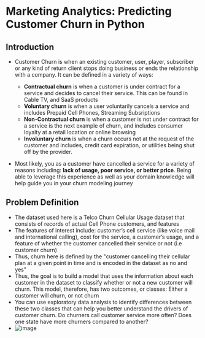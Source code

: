 # Marketing Analytics: Predicting Customer Churn in Python

## Introduction
* Customer Churn is when an existing customer, user, player, subscriber or any kind of return client stops doing business or ends the relationship with a company. It can be defined in a variety of ways:

  * **Contractual churn** is when a customer is under contract for a service and decides to cancel their service. This can be found in Cable TV, and SaaS products
  * **Voluntary churn** is when a user voluntarily cancels a service and includes Prepaid Cell Phones, Streaming Subsriptions
  * **Non-Contractual churn** is when a customer is not under contract for a service is the next example of churn, and includes consumer loyalty at a retail location or online browsing
  * **Involuntary churn** is when a churn occurs not at the request of the customer and includes, credit card expiration, or utilities being shut off by the provider.
*  Most likely, you as a customer have cancelled a service for a variety of reasons including: **lack of usage, poor service, or better price**. Being able to leverage this experience as well as your domain knowledge will help guide you in your churn modeling journey

## Problem Definition
* The dataset used here is a Telco Churn Cellular Usage dataset that consists of records of actual Cell Phone customers, and features
* The features of interest include: customer’s cell service (like voice mail and international calling), cost for the service, a customer’s usage, and a feature of whether the customer cancelled their service or not (i.e customer churn)
* Thus, churn here is defined by the "customer cancelling their cellular plan at a given point in time and is encoded in the dataset as no and yes"
* Thus, the goal is to build a model that uses the information about each customer in the dataset to classify whether or not a new customer will churn. This model, therefore, has two outcomes, or classes: Either a customer will churn, or not churn
* You can use exploratory data analysis to identify differences between these two classes that can help you better understand the drivers of customer churn. Do churners call customer service more often? Does one state have more churners compared to another?
* ![image](https://github.com/IsaacMwendwa/Predicting-Customer-Churn-Python/assets/51324520/b21c7058-d5af-4355-9c63-e6208116e4ce)
